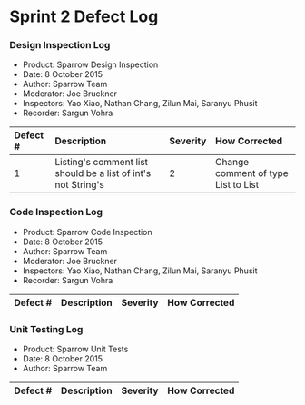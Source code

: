 Sprint 2 Defect Log
=======================

### Design Inspection Log

 - Product: Sparrow Design Inspection
 - Date: 8 October 2015
 - Author: Sparrow Team
 - Moderator: Joe Bruckner
 - Inspectors: Yao Xiao, Nathan Chang, Zilun Mai, Saranyu Phusit
 - Recorder: Sargun Vohra

| Defect # | Description                                                                            | Severity | How Corrected                                     |
|:---------|:---------------------------------------------------------------------------------------|:---------|:--------------------------------------------------|
|     1    | Listing's comment list should be a list of int's not String's                          |     2    | Change comment of type List<String> to List<Int>  |

### Code Inspection Log

 - Product: Sparrow Code Inspection
 - Date: 8 October 2015
 - Author: Sparrow Team
 - Moderator: Joe Bruckner
 - Inspectors: Yao Xiao, Nathan Chang, Zilun Mai, Saranyu Phusit
 - Recorder: Sargun Vohra

| Defect # | Description                                                              | Severity | How Corrected                                                                        |
|:---------|:-------------------------------------------------------------------------|:---------|:-------------------------------------------------------------------------------------|

### Unit Testing Log

- Product: Sparrow Unit Tests
- Date: 8 October 2015
- Author: Sparrow Team

| Defect # | Description                                                              | Severity | How Corrected                                                                        |
|:---------|:-------------------------------------------------------------------------|:---------|:-------------------------------------------------------------------------------------|
